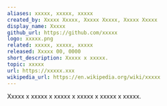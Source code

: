 ```yaml
---
aliases: xxxxx, xxxxx, xxxxx
created_by: Xxxxx Xxxxx, Xxxxx Xxxxx, Xxxxx Xxxxx
display_name: Xxxxx
github_url: https://github.com/xxxxx
logo: xxxxx.png
related: xxxxx, xxxxx, xxxxx
released: Xxxxx 00, 0000
short_description: Xxxxx x xxxxx.
topic: xxxxx
url: https://xxxxx.xxx
wikipedia_url: https://en.wikipedia.org/wiki/xxxxx
---
```

Xxxxx x xxxxx x xxxxx x xxxxx x xxxxx x xxxxx.